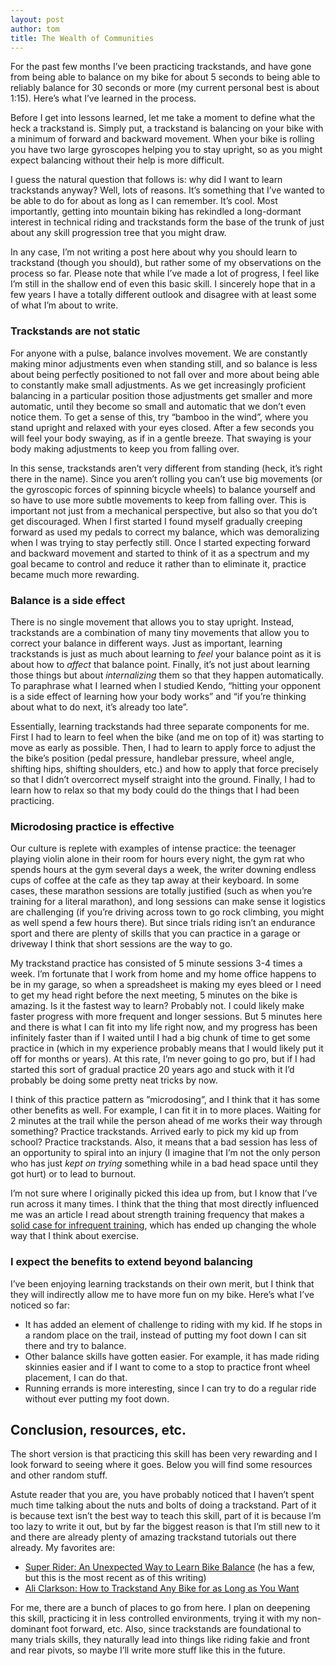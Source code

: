 ```yaml
---
layout: post
author: tom
title: The Wealth of Communities
---
```

For the past few months I’ve been practicing trackstands, and have gone from being able to balance on my bike for about 5 seconds to being able to reliably balance for 30 seconds or more (my current personal best is about 1:15). Here’s what I’ve learned in the process.

Before I get into lessons learned, let me take a moment to define what the heck a trackstand is. Simply put, a trackstand is balancing on your bike with a minimum of forward and backward movement. When your bike is rolling you have two large gyroscopes helping you to stay upright, so as you might expect balancing without their help is more difficult.

I guess the natural question that follows is: why did I want to learn trackstands anyway? Well, lots of reasons. It’s something that I’ve wanted to be able to do for about as long as I can remember. It’s cool. Most importantly, getting into mountain biking has rekindled a long-dormant interest in technical riding and trackstands form the base of the trunk of just about any skill progression tree that you might draw.

In any case, I’m not writing a post here about why you should learn to trackstand (though you should), but rather some of my observations on the process so far. Please note that while I’ve made a lot of progress, I feel like I’m still in the shallow end of even this basic skill. I sincerely hope that in a few years I have a totally different outlook and disagree with at least some of what I’m about to write.

### Trackstands are not static
For anyone with a pulse, balance involves movement. We are constantly making minor adjustments even when standing still, and so balance is less about being perfectly positioned to not fall over and more about being able to constantly make small adjustments. As we get increasingly proficient balancing in a particular position those adjustments get smaller and more automatic, until they become so small and automatic that we don’t even notice them. To get a sense of this, try “bamboo in the wind”, where you stand upright and relaxed with your eyes closed. After a few seconds you will feel your body swaying, as if in a gentle breeze. That swaying is your body making adjustments to keep you from falling over.

In this sense, trackstands aren’t very different from standing (heck, it’s right there in the name). Since you aren’t rolling you can’t use big movements (or the gyroscopic forces of spinning bicycle wheels) to balance yourself and so have to use more subtle movements to keep from falling over. This is important not just from a mechanical perspective, but also so that you do’t get discouraged. When I first started I found myself gradually creeping forward as used my pedals to correct my balance, which was demoralizing when I was trying to stay perfectly still. Once I started expecting forward and backward movement and started to think of it as a spectrum and my goal became to control and reduce it rather than to eliminate it, practice became much more rewarding.

### Balance is a side effect
There is no single movement that allows you to stay upright. Instead, trackstands are a combination of many tiny movements that allow you to correct your balance in different ways. Just as important, learning trackstands is just as much about learning to *feel* your balance point as it is about how to *affect* that balance point. Finally, it’s not just about learning those things but about *internalizing* them so that they happen automatically. To paraphrase what I learned when I studied Kendo, “hitting your opponent is a side effect of learning how your body works” and “if you’re thinking about what to do next, it’s already too late”.

Essentially, learning trackstands had three separate components for me. First I had to learn to feel when the bike (and me on top of it) was starting to move as early as possible. Then, I had to learn to apply force to adjust the the bike’s position (pedal pressure, handlebar pressure, wheel angle, shifting hips, shifting shoulders, etc.) and how to apply that force precisely so that I didn’t overcorrect myself straight into the ground. Finally, I had to learn how to relax so that my body could do the things that I had been practicing.

### Microdosing practice is effective
Our culture is replete with examples of intense practice: the teenager playing violin alone in their room for hours every night, the gym rat who spends hours at the gym several days a week, the writer downing endless cups of coffee at the cafe as they tap away at their keyboard. In some cases, these marathon sessions are totally justified (such as when you’re training for a literal marathon), and long sessions can make sense it logistics are challenging (if you’re driving across town to go rock climbing, you might as well spend a few hours there). But since trials riding isn’t an endurance sport and there are plenty of skills that you can practice in a garage or driveway I think that short sessions are the way to go.

My trackstand practice has consisted of 5 minute sessions 3-4 times a week. I’m fortunate that I work from home and my home office happens to be in my garage, so when a spreadsheet is making my eyes bleed or I need to get my head right before the next meeting, 5 minutes on the bike is amazing. Is it the fastest way to learn? Probably not. I could likely make faster progress with more frequent and longer sessions. But 5 minutes here and there is what I can fit into my life right now, and my progress has been infinitely faster than if I waited until I had a big chunk of time to get some practice in (which in my experience probably means that I would likely put it off for months or years). At this rate, I’m never going to go pro, but if I had started this sort of gradual practice 20 years ago and stuck with it I’d probably be doing some pretty neat tricks by now.

I think of this practice pattern as ”microdosing”, and I think that it has some other benefits as well. For example, I can fit it in to more places. Waiting for 2 minutes at the trail while the person ahead of me works their way through something? Practice trackstands. Arrived early to pick my kid up from school? Practice trackstands. Also, it means that a bad session has less of an opportunity to spiral into an injury (I imagine that I’m not the only person who has just *kept on trying* something while in a bad head space until they got hurt) or to lead to burnout.

I’m not sure where I originally picked this idea up from, but I know that I’ve run across it many times. I think that the thing that most directly influenced me was an article I read about strength training frequency that makes a [solid case for infrequent training](https://www.painscience.com/articles/strength-training-frequency.php), which has ended up changing the whole way that I think about exercise.

### I expect the benefits to extend beyond balancing
I’ve been enjoying learning trackstands on their own merit, but I think that they will indirectly allow me to have more fun on my bike. Here’s what I’ve noticed so far:
* It has added an element of challenge to riding with my kid. If he stops in a random place on the trail, instead of putting my foot down I can sit there and try to balance.
* Other balance skills have gotten easier. For example, it has made riding skinnies easier and if I want to come to a stop to practice front wheel placement, I can do that.
* Running errands is more interesting, since I can try to do a regular ride without ever putting my foot down.

## Conclusion, resources, etc.
The short version is that practicing this skill has been very rewarding and I look forward to seeing where it goes. Below you will find some resources and other random stuff.

Astute reader that you are, you have probably noticed that I haven’t spent much time talking about the nuts and bolts of doing a trackstand. Part of it is because text isn’t the best way to teach this skill, part of it is because I’m too lazy to write it out, but by far the biggest reason is that I’m still new to it and there are already plenty of amazing trackstand tutorials out there already. My favorites are:

- [Super Rider: An Unexpected Way to Learn Bike Balance](https://youtu.be/ApBWhctf_j8?si=I0Te-NEU8od7F3fc) (he has a few, but this is the most recent as of this writing)
- [Ali Clarkson: How to Trackstand Any Bike for as Long as You Want](https://youtu.be/1tZsy_lIF34?si=BKbKLPOwgDk6ZZty)

For me, there are a bunch of places to go from here. I plan on deepening this skill, practicing it in less controlled environments, trying it with my non-dominant foot forward, etc. Also, since trackstands are foundational to many trials skills, they naturally lead into things like riding fakie and front and rear pivots, so maybe I’ll write more stuff like this in the future.